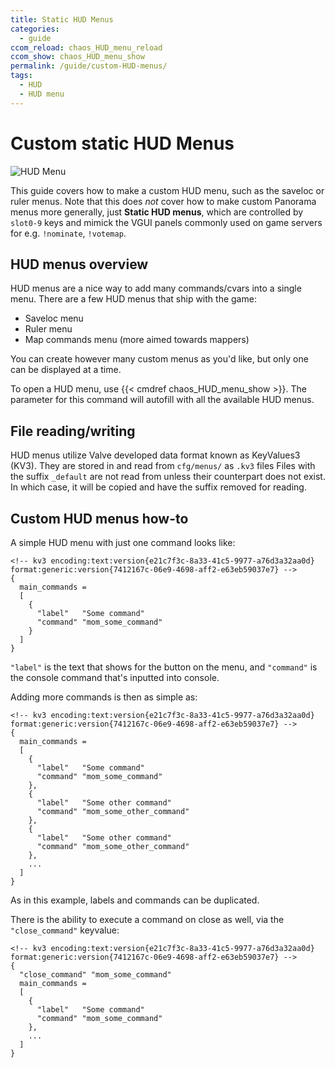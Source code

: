 ```yaml
---
title: Static HUD Menus
categories:
  - guide
ccom_reload: chaos_HUD_menu_reload
ccom_show: chaos_HUD_menu_show
permalink: /guide/custom-HUD-menus/
tags:
  - HUD
  - HUD menu
---
```


# Custom static HUD Menus

![HUD Menu](/images/custom-hud-menus_guide/custom-hud-menus-header.png)

This guide covers how to make a custom HUD menu, such as the saveloc or ruler menus.
Note that this does *not* cover how to make custom Panorama menus more generally, just **Static HUD menus**, which are controlled by `slot0-9` keys and mimick the VGUI panels commonly used on game servers for e.g. `!nominate`, `!votemap`.

## HUD menus overview

HUD menus are a nice way to add many commands/cvars into a single menu.
There are a few HUD menus that ship with the game:

- Saveloc menu
- Ruler menu
- Map commands menu (more aimed towards mappers)

You can create however many custom menus as you'd like, but only one can be displayed at a time.

To open a HUD menu, use {{< cmdref chaos_HUD_menu_show >}}.
The parameter for this command will autofill with all the available HUD menus.

## File reading/writing

HUD menus utilize Valve developed data format known as KeyValues3 (KV3). They are stored in and read from `cfg/menus/` as `.kv3` files
Files with the suffix `_default` are not read from unless their counterpart does not exist.
In which case, it will be copied and have the suffix removed for reading.

## Custom HUD menus how-to

A simple HUD menu with just one command looks like:

```
<!-- kv3 encoding:text:version{e21c7f3c-8a33-41c5-9977-a76d3a32aa0d} format:generic:version{7412167c-06e9-4698-aff2-e63eb59037e7} -->
{
  main_commands =
  [
    {
      "label"   "Some command"
      "command" "mom_some_command"
    }
  ]
}
```

`"label"` is the text that shows for the button on the menu, and `"command"` is the console command that's inputted into console.

Adding more commands is then as simple as:

```
<!-- kv3 encoding:text:version{e21c7f3c-8a33-41c5-9977-a76d3a32aa0d} format:generic:version{7412167c-06e9-4698-aff2-e63eb59037e7} -->
{
  main_commands =
  [
    {
      "label"   "Some command"
      "command" "mom_some_command"
    },
    {
      "label"   "Some other command"
      "command" "mom_some_other_command"
    },
    {
      "label"   "Some other command"
      "command" "mom_some_other_command"
    },
    ...
  ]
}
```

As in this example, labels and commands can be duplicated.

There is the ability to execute a command on close as well, via the `"close_command"` keyvalue:

```
<!-- kv3 encoding:text:version{e21c7f3c-8a33-41c5-9977-a76d3a32aa0d} format:generic:version{7412167c-06e9-4698-aff2-e63eb59037e7} -->
{
  "close_command" "mom_some_command"
  main_commands =
  [
    {
      "label"   "Some command"
      "command" "mom_some_command"
    },
    ...
  ]
}
```

